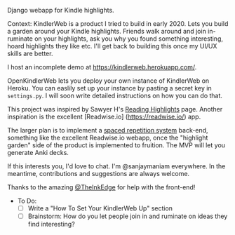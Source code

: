 Django webapp for Kindle highlights.

Context: KindlerWeb is a product I tried to build in early 2020. Lets you build a garden around your Kindle highlights. Friends walk around and join in- ruminate on your highlights, ask you why you found something interesting, hoard highlights they like etc. I'll get back to building this once my UI/UX skills are better.

I host an incomplete demo at https://kindlerweb.herokuapp.com/.

OpenKindlerWeb lets you deploy your own instance of KindlerWeb on Heroku. You can easlily set up your instance by pasting a secret key in `settings.py`. I will soon write detailed instructions on how you can do that.
 
This project was inspired by Sawyer H's [Reading Highlights](https://highlights.sawyerh.com/) page. Another inspiration is the excellent [Readwise.io] (https://readwise.io/) app.

The larger plan is to implement a [spaced repetition system](https://en.wikipedia.org/wiki/Spaced_repetition) back-end, something like the excellent Readwise.io webapp, once the "highlight garden" side of the product is implemented to fruition. The MVP will let you generate Anki decks.

If this interests you, I'd love to chat. I'm @sanjaymaniam everywhere. In the meantime, contributions and suggestions are always welcome.

Thanks to the amazing [@TheInkEdge](https://www.instagram.com/theinkedge/?hl=en) for help with the front-end!

- To Do:
  - [ ] Write a "How To Set Your KindlerWeb Up" section
  - [ ] Brainstorm: How do you let people join in and ruminate on ideas they find interesting?
